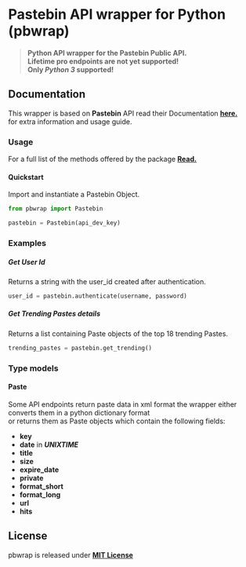 # Pastebin API wrapper for Python (pbwrap)

>**Python API wrapper for the Pastebin Public API.  
Lifetime pro endpoints are not yet supported!**  
**Only  _Python 3_ supported!**

## Documentation

This wrapper is based on **Pastebin** API read their Documentation [**here.**](https://pastebin.com/api)  
for extra information and usage guide.

### Usage
For a full list of the methods offered by the package [**Read.**](http://pbwrap.readthedocs.io/en/latest/)

#### Quickstart
Import and instantiate a Pastebin Object.
```Python
from pbwrap import Pastebin

pastebin = Pastebin(api_dev_key)
```

### Examples

##### Get User Id
Returns a string with the user_id created after authentication.
```Python
user_id = pastebin.authenticate(username, password)
```

##### Get Trending Pastes details
Returns a list containing Paste objects of the top 18 trending Pastes.

```Python
trending_pastes = pastebin.get_trending()
```

### Type models

#### Paste

Some API endpoints return paste data in xml format the wrapper either converts them in a python dictionary format  
or returns them as Paste objects which contain the following fields:

* **key**
* **date** in  **_UNIXTIME_**
* **title**
* **size**
* **expire_date**
* **private**
* **format_short**
* **format_long**
* **url**
* **hits**

## License
pbwrap is released under [**MIT License**](./LICENSE)
